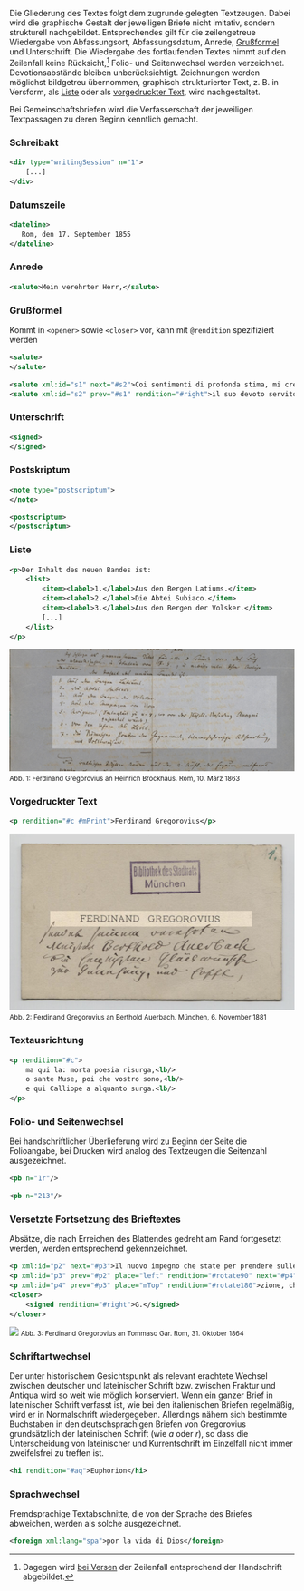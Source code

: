 Die Gliederung des Textes folgt dem zugrunde gelegten Textzeugen. Dabei wird die graphische Gestalt der jeweiligen Briefe nicht imitativ, sondern strukturell nachgebildet. Entsprechendes gilt für die zeilengetreue Wiedergabe von Abfassungsort, Abfassungsdatum, Anrede, [Grußformel](#gruformel) und Unterschrift. 
Die Wiedergabe des fortlaufenden Textes nimmt auf den Zeilenfall keine Rücksicht,[^1] Folio- und Seitenwechsel werden verzeichnet.
Devotionsabstände bleiben unberücksichtigt.
Zeichnungen werden möglichst bildgetreu übernommen, graphisch strukturierter Text, z. B. in Versform, als [Liste](#liste) oder als [vorgedruckter Text](#vorgedruckter-text), wird nachgestaltet.

Bei Gemeinschaftsbriefen wird die Verfasserschaft der jeweiligen Textpassagen zu deren Beginn kenntlich gemacht.


### Schreibakt

```xml
<div type="writingSession" n="1">
    [...]
</div>
```

### Datumszeile

```xml
<dateline>
   Rom, den 17. September 1855
</dateline>
```

### Anrede

```xml
<salute>Mein verehrter Herr,</salute>
```

### Grußformel

Kommt in `<opener>` sowie `<closer>` vor, kann mit `@rendition` spezifiziert werden

```xml
<salute>
</salute>
```

```xml
<salute xml:id="s1" next="#s2">Coi sentimenti di profonda stima, mi creda, caro cavaliere, di cuore</salute>
<salute xml:id="s2" prev="#s1" rendition="#right">il suo devoto servito</salute>
```

### Unterschrift

```xml
<signed>
</signed>
```

### Postskriptum

```xml tab="Gregorovius-Schema"
<note type="postscriptum">
</note>
```

```xml tab="DTABf"
<postscriptum>
</postscriptum>
```

### Liste

```xml
<p>Der Inhalt des neuen Bandes ist:
    <list>
        <item><label>1.</label>Aus den Bergen Latiums.</item>
        <item><label>2.</label>Die Abtei Subiaco.</item>
        <item><label>3.</label>Aus den Bergen der Volsker.</item>
        [...]
    </list>
</p>
```

![](img/textstrukturen-liste.png)
<small>Abb. 1: Ferdinand Gregorovius an Heinrich Brockhaus. Rom, 10. März 1863</small>


### Vorgedruckter Text

```xml
<p rendition="#c #mPrint">Ferdinand Gregorovius</p>
```

![](img/textstrukturen-vg-text.png)
<small>Abb. 2: Ferdinand Gregorovius an Berthold Auerbach. München, 6. November 1881</small>

### Textausrichtung

```xml
<p rendition="#c">
    ma qui la: morta poesia risurga,<lb/>
    o sante Muse, poi che vostro sono,<lb/>
    e qui Calliope a alquanto surga.<lb/>
</p>
```

### Folio- und Seitenwechsel

Bei handschriftlicher Überlieferung wird zu Beginn der Seite die Folioangabe, bei Drucken wird analog des Textzeugen die Seitenzahl ausgezeichnet.

```xml
<pb n="1r"/>
```

```xml
<pb n="213"/>
```

### Versetzte Fortsetzung des Brieftextes

Absätze, die nach Erreichen des Blattendes gedreht am Rand fortgesetzt werden, werden entsprechend gekennzeichnet.

```xml
<p xml:id="p2" next="#p3">Il nuovo impegno che state per prendere sulle spalle, almeno vi aumenterà i mezzi da vivere [...]</p>
<p xml:id="p3" prev="#p2" place="left" rendition="#rotate90" next="#p4">a mia morte, non importa. Sta scritto nel Pindaro [...] communica-</p>
<p xml:id="p4" prev="#p3" place="mTop" rendition="#rotate180">zione, che non sia venuta alcuna lettera per me à Sorrento, [...] il vostro</p>
<closer>
    <signed rendition="#right">G.</signed>
</closer>
```

![](img/textstrukturen-fortsetzung.png)
<small>Abb. 3: Ferdinand Gregorovius an Tommaso Gar. Rom, 31. Oktober 1864</small>

### Schriftartwechsel

Der unter historischem Gesichtspunkt als relevant erachtete Wechsel zwischen deutscher und lateinischer Schrift bzw. zwischen Fraktur und Antiqua wird so weit wie möglich konserviert. Wenn ein ganzer Brief in lateinischer Schrift verfasst ist, wie bei den italienischen Briefen regelmäßig, wird er in Normalschrift wiedergegeben.
Allerdings nähern sich bestimmte Buchstaben in den deutschsprachigen Briefen von Gregorovius grundsätzlich der lateinischen Schrift (wie *a* oder *r*), so dass die Unterscheidung von lateinischer und Kurrentschrift im Einzelfall nicht immer zweifelsfrei zu treffen ist.

```xml
<hi rendition="#aq">Euphorion</hi>
```

### Sprachwechsel

Fremdsprachige Textabschnitte, die von der Sprache des Briefes abweichen, werden als solche ausgezeichnet.

```xml
<foreign xml:lang="spa">por la vida di Dios</foreign>
```

[^1]: Dagegen wird [bei Versen](#textausrichtung) der Zeilenfall entsprechend der Handschrift abgebildet.
